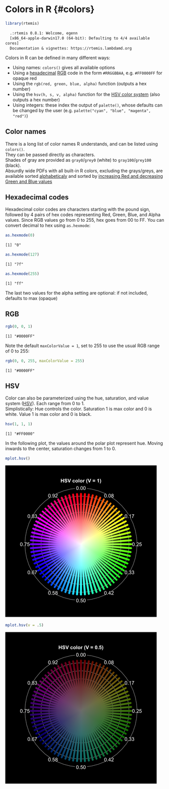 # Colors in R {#colors}



<STYLE type='text/css' scoped>
PRE.fansi SPAN {padding-top: .25em; padding-bottom: .25em};
</STYLE>


```r
library(rtemis)
```

```
  .:rtemis 0.8.1: Welcome, egenn
  [x86_64-apple-darwin17.0 (64-bit): Defaulting to 4/4 available cores]
  Documentation & vignettes: https://rtemis.lambdamd.org
```

Colors in R can be defined in many different ways:  

* Using names: `colors()` gives all available options
* Using a [hexadecimal](https://en.wikipedia.org/wiki/Hexadecimal) [RGB](https://en.wikipedia.org/wiki/RGB_color_model) code in the form `#RRGGBBAA`, e.g. `#FF0000FF` for opaque red
* Using the `rgb(red, green, blue, alpha)` function (outputs a hex number)
* Using the `hsv(h, s, v, alpha)` function for the [HSV color system](https://en.wikipedia.org/wiki/HSL_and_HSV) (also outputs a hex number)
* Using integers: these index the output of `palette()`, whose defaults can be changed by the user (e.g. `palette("cyan", "blue", "magenta", "red")`)

## Color names

There is a long list of color names R understands, and can be listed using `colors()`.  
They can be passed directly as characters.  
Shades of gray are provided as `gray0`/`grey0` (white) to `gray100`/`grey100` (black).  
Absurdly wide PDFs with all built-in R colors, excluding the grays/greys, are available sorted [alphabeticaly](https://rtemis.netlify.com/RColors.pdf) and sorted by [increasing Red and decreasing Green and Blue values](https://rtemis.netlify.com/RColors_incRed_decBlueGreen.pdf)

## Hexadecimal codes

Hexadecimal color codes are characters starting with the pound sign, followed by 4 pairs of hex codes representing Red, Green, Blue, and Alpha values. Since RGB values go from 0 to 255, hex goes from 00 to FF. You can convert decimal to hex using `as.hexmode`:


```r
as.hexmode(0)
```

```
[1] "0"
```

```r
as.hexmode(127)
```

```
[1] "7f"
```

```r
as.hexmode(255)
```

```
[1] "ff"
```

The last two values for the alpha setting are optional: if not included, defaults to max (opaque)

## RGB


```r
rgb(0, 0, 1)
```

```
[1] "#0000FF"
```

Note the default `maxColorValue = 1`, set to 255 to use the usual RGB range of 0 to 255:


```r
rgb(0, 0, 255, maxColorValue = 255)
```

```
[1] "#0000FF"
```

## HSV

Color can also be parameterized using the hue, saturation, and value system ([HSV](https://en.wikipedia.org/wiki/HSL_and_HSV)). Each range from 0 to 1.  
Simplistically: Hue controls the color. Saturation 1 is max color and 0 is white. Value 1 is max color and 0 is black.


```r
hsv(1, 1, 1)
```

```
[1] "#FF0000"
```

In the following plot, the values around the polar plot represent hue. Moving inwards to the center, saturation changes from 1 to 0.


```r
mplot.hsv()
```

<img src="81-Colors_files/figure-html/unnamed-chunk-8-1.png" width="480" />

```r
mplot.hsv(v = .5)
```

<img src="81-Colors_files/figure-html/unnamed-chunk-8-2.png" width="480" />
